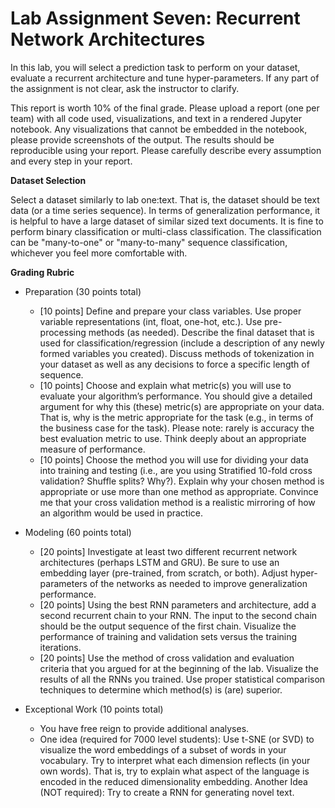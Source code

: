 # Lab Assignment Seven: Recurrent Network Architectures
In this lab, you will select a prediction task to perform on your dataset, evaluate a recurrent architecture and tune hyper-parameters. If any part of the assignment is not clear, ask the instructor to clarify. 

This report is worth 10% of the final grade. Please upload a report (one per team) with all code used, visualizations, and text in a rendered Jupyter notebook. Any visualizations that cannot be embedded in the notebook, please provide screenshots of the output. The results should be reproducible using your report. Please carefully describe every assumption and every step in your report.

__Dataset Selection__

Select a dataset similarly to lab one:text. That is, the dataset should be text data (or a time series sequence). In terms of generalization performance, it is helpful to have a large dataset of similar sized text documents. It is fine to perform binary classification or multi-class classification. The classification can be "many-to-one" or "many-to-many" sequence classification, whichever you feel more comfortable with. 

__Grading Rubric__

* Preparation (30 points total)
  * [10 points] Define and prepare your class variables. Use proper variable representations (int, float, one-hot, etc.). Use pre-processing methods (as needed). Describe the final dataset that is used for classification/regression (include a description of any newly formed variables you created). Discuss methods of tokenization in your dataset as well as any decisions to force a specific length of sequence.  
  * [10 points] Choose and explain what metric(s) you will use to evaluate your algorithm’s performance. You should give a detailed argument for why this (these) metric(s) are appropriate on your data. That is, why is the metric appropriate for the task (e.g., in terms of the business case for the task). Please note: rarely is accuracy the best evaluation metric to use. Think deeply about an appropriate measure of performance.
  * [10 points] Choose the method you will use for dividing your data into training and testing (i.e., are you using Stratified 10-fold cross validation? Shuffle splits? Why?). Explain why your chosen method is appropriate or use more than one method as appropriate. Convince me that your cross validation method is a realistic mirroring of how an algorithm would be used in practice. 
  
* Modeling (60 points total)
  * [20 points] Investigate at least two different recurrent network architectures (perhaps LSTM and GRU). Be sure to use an embedding layer (pre-trained, from scratch, or both). Adjust hyper-parameters of the networks as needed to improve generalization performance. 
  * [20 points] Using the best RNN parameters and architecture, add a second recurrent chain to your RNN. The input to the second chain should be the output sequence of the first chain. Visualize the performance of training and validation sets versus the training iterations. 
  * [20 points] Use the method of cross validation and evaluation criteria that you argued for at the beginning of the lab. Visualize the results of all the RNNs you trained.  Use proper statistical comparison techniques to determine which method(s) is (are) superior.  

* Exceptional Work (10 points total)
  * You have free reign to provide additional analyses.
  * One idea (required for 7000 level students): Use t-SNE (or SVD) to visualize the word embeddings of a subset of words in your vocabulary. Try to interpret what each dimension reflects (in your own words). That is, try to explain what aspect of the language is encoded in the reduced dimensionality embedding. 
Another Idea (NOT required): Try to create a RNN for generating novel text. 
